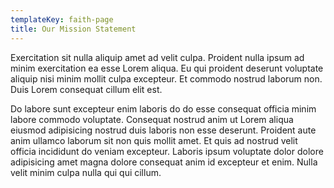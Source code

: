 ```yaml
---
templateKey: faith-page
title: Our Mission Statement
---
```


Exercitation sit nulla aliquip amet ad velit culpa. Proident nulla ipsum ad minim exercitation ea esse Lorem aliqua. Eu qui proident deserunt voluptate aliquip nisi minim mollit culpa excepteur. Et commodo nostrud laborum non. Duis Lorem consequat cillum elit est.

Do labore sunt excepteur enim laboris do do esse consequat officia minim labore commodo voluptate. Consequat nostrud anim ut Lorem aliqua eiusmod adipisicing nostrud duis laboris non esse deserunt. Proident aute anim ullamco laborum sit non quis mollit amet. Et quis ad nostrud velit officia incididunt do veniam excepteur. Laboris ipsum voluptate dolor dolore adipisicing amet magna dolore consequat anim id excepteur et enim. Nulla velit minim culpa nulla qui qui cillum.